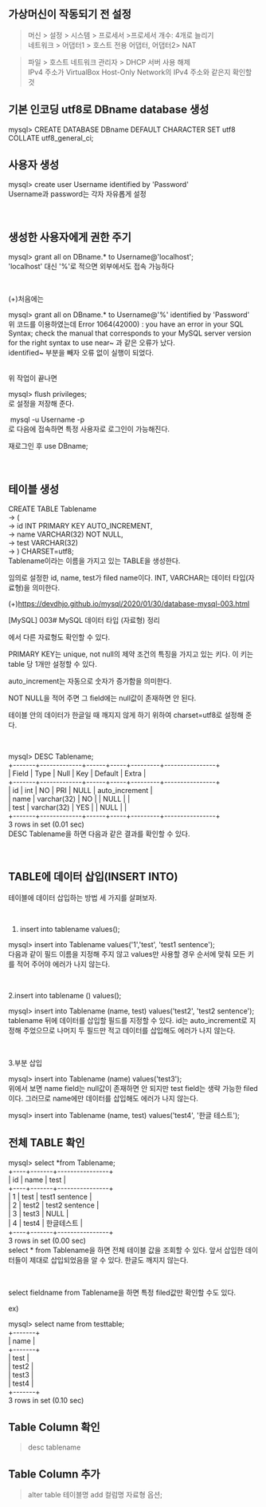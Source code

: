 ## 가상머신이 작동되기 전 설정
> 머신 > 설정 > 시스템 > 프로세서 >프로세서 개수: 4개로 늘리기  
> 네트워크 > 어댑터1 > 호스트 전용 어댑터, 어댑터2> NAT   
  
> 파일 > 호스트 네트워크 관리자 > DHCP 서버 사용 해제  
> IPv4 주소가 VirtualBox Host-Only Network의 IPv4 주소와 같은지 확인할 것

## 기본 인코딩 utf8로 DBname database  생성

mysql> CREATE DATABASE DBname DEFAULT CHARACTER SET utf8 COLLATE utf8_general_ci;  
  
## 사용자 생성  
  
mysql> create user Username identified by 'Password'  
Username과 password는 각자 자유롭게 설정

​

## 생성한 사용자에게 권한 주기  

mysql> grant all on DBname.* to Username@﻿'localhost';  
'localhost' 대신 '%'로 적으면 외부에서도 접속 가능하다  

​

(+)처음에는

mysql> grant all on DBname.* to Username@'%' identified by 'Password'  
위 코드를 이용하였는데 Error 1064(42000) : you have an error in your SQL Syntax; check the manual that corresponds to your MySQL server version for the right syntax to use near~ 과 같은 오류가 났다.  
identified~ 부분을 빼자 오류 없이 실행이 되었다.  
​

위 작업이 끝나면  

mysql> flush privileges;  
로 설정을 저장해 준다.  

​
mysql -u Username -p  
로 다음에 접속하면 특정 사용자로 로그인이 가능해진다.  
  
재로그인 후  use DBname;  
  
​
  
## 테이블 생성  
  
CREATE TABLE Tablename  
    -> (  
    ->  id INT PRIMARY KEY AUTO_INCREMENT,   
    ->  name VARCHAR(32) NOT NULL,  
    ->  test VARCHAR(32)  
    -> ) CHARSET=utf8;  
Tablename이라는 이름을 가지고 있는 TABLE을 생성한다.  
  
임의로 설정한 id, name, test가 filed name이다. INT, VARCHAR는 데이터 타입(자료형)을 의미한다.  
  
(+)https://devdhjo.github.io/mysql/2020/01/30/database-mysql-003.html
  
 
[MySQL] 003# MySQL 데이터 타입 (자료형) 정리  
  

에서 다른 자료형도 확인할 수 있다.  
  
PRIMARY KEY는 unique, not null의 제약 조건의 특징을 가지고 있는 키다. 이 키는 table 당 1개만 설정할 수 있다.  

auto_increment는 자동으로 숫자가 증가함을 의미한다.  

NOT NULL을 적어 주면 그 field에는 null값이 존재하면 안 된다.  

테이블 안의 데이터가 한글일 때 깨지지 않게 하기 위하여 charset=utf8로 설정해 준다.  
  
​
  
mysql> DESC Tablename;  
+-------+-------------+------+-----+---------+----------------+  
| Field | Type        | Null | Key | Default | Extra          |  
+-------+-------------+------+-----+---------+----------------+  
| id    | int         | NO   | PRI | NULL    | auto_increment |  
| name  | varchar(32) | NO   |     | NULL    |                |  
| test  | varchar(32) | YES  |     | NULL    |                |  
+-------+-------------+------+-----+---------+----------------+  
3 rows in set (0.01 sec)  
DESC Tablename을 하면 다음과 같은 결과를 확인할 수 있다.  
  
​
  
## TABLE에 데이터 삽입(INSERT INTO)  
  
테이블에 데이터 삽입하는 방법 세 가지를 살펴보자.  
  
​

1. insert into tablename values();  
  
mysql> insert into Tablename values('1','test', 'test1 sentence');  
다음과 같이 필드 이름을 지정해 주지 않고  values만 사용할 경우 순서에 맞춰 모든 키를 적어 주어야 에러가 나지 않는다.  
  
​
  
2.insert into tablename () values();  

mysql> insert into Tablename (name, test) values('test2', 'test2 sentence');  
tablename 뒤에 데이터를 삽입할 필드를 지정할 수 있다. id는 auto_increment로 지정해 주었으므로 나머지 두 필드만 적고 데이터를 삽입해도 에러가 나지 않는다.  
  
​
  
3.부분 삽입  
  
mysql> insert into Tablename (name) values('test3');  
위에서 보면 name field는 null값이 존재하면 안 되지만 test field는 생략 가능한 filed이다. 그러므로 name에만 데이터를 삽입해도 에러가 나지 않는다.  
  
mysql> insert into Tablename (name, test) values('test4', '한글 테스트');  
  
## 전체 TABLE 확인  
  
mysql> select *from Tablename;  
+----+-------+----------------+  
| id | name  | test           |  
+----+-------+----------------+  
|  1 | test  | test1 sentence |  
|  2 | test2 | test2 sentence |  
|  3 | test3 | NULL           |  
|  4 | test4 | 한글테스트      |  
+----+-------+----------------+  
3 rows in set (0.00 sec)  
select * from Tablename을 하면 전체 테이블 값을 조회할 수 있다. 앞서 삽입한 데이터들이 제대로 삽입되었음을 알 수 있다. 한글도 깨지지 않는다.  
  
​
  
select fieldname from Tablename을 하면 특정 filed값만 확인할 수도 있다.  
  
ex)  
  
mysql> select name from testtable;  
+-------+  
| name  |  
+-------+  
| test  |  
| test2 |  
| test3 |  
| test4 |  
+-------+  
3 rows in set (0.10 sec)  


 ## Table Column 확인
 > desc tablename
 
 ## Table Column 추가
 > alter table 테이블명 add 컬럼명 자료형 옵션;
 
